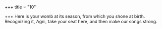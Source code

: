 +++
title = "10"

+++
Here is your womb at its season, from which you shone at birth. Recognizing it, Agni, take your seat here, and then make our songs  strong.